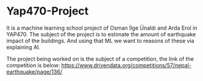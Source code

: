 # Yap470-Project

It is a machine learning school project of Osman İlge Ünaldı and Arda Erol in YAP470. The subject of the project is to estimate the amount of earthquake impact of the buildings.
And using that ML we want to reasons of these via explaining AI.


The project being worked on is the subject of a competition, the link of the competition is below:
https://www.drivendata.org/competitions/57/nepal-earthquake/page/136/
